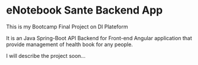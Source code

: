# eNotebook Sante Backend App

This is my Bootcamp Final Project on DI Plateform

It is an Java Spring-Boot API Backend for Front-end Angular application that provide management of health book for any people.

I will describe the project soon...
